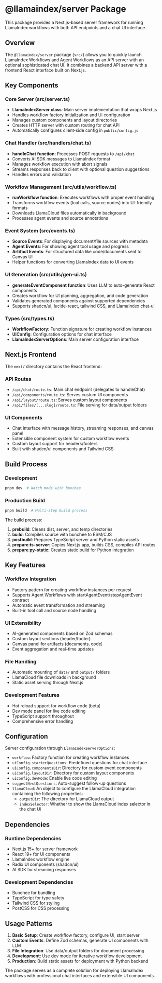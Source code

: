 # @llamaindex/server Package

This package provides a Next.js-based server framework for running LlamaIndex workflows with both API endpoints and a chat UI interface.

## Overview

The `@llamaindex/server` package (`src/`) allows you to quickly launch LlamaIndex Workflows and Agent Workflows as an API server with an optional sophisticated chat UI. It combines a backend API server with a frontend React interface built on Next.js.

## Key Components

### Core Server (src/server.ts)

- **LlamaIndexServer class**: Main server implementation that wraps Next.js
- Handles workflow factory initialization and UI configuration
- Manages custom components and layout directories
- Creates HTTP server with custom routing for chat API
- Automatically configures client-side config in `public/config.js`

### Chat Handler (src/handlers/chat.ts)

- **handleChat function**: Processes POST requests to `/api/chat`
- Converts AI SDK messages to LlamaIndex format
- Manages workflow execution with abort signals
- Streams responses back to client with optional question suggestions
- Handles errors and validation

### Workflow Management (src/utils/workflow.ts)

- **runWorkflow function**: Executes workflows with proper event handling
- Transforms workflow events (tool calls, source nodes) into UI-friendly formats
- Downloads LlamaCloud files automatically in background
- Processes agent events and source annotations

### Event System (src/events.ts)

- **Source Events**: For displaying document/file sources with metadata
- **Agent Events**: For showing agent tool usage and progress
- **Artifact Events**: For structured data like code/documents sent to Canvas UI
- Helper functions for converting LlamaIndex data to UI events

### UI Generation (src/utils/gen-ui.ts)

- **generateEventComponent function**: Uses LLM to auto-generate React components
- Creates workflow for UI planning, aggregation, and code generation
- Validates generated components against supported dependencies
- Supports shadcn/ui, lucide-react, tailwind CSS, and LlamaIndex chat-ui

### Types (src/types.ts)

- **WorkflowFactory**: Function signature for creating workflow instances
- **UIConfig**: Configuration options for chat interface
- **LlamaIndexServerOptions**: Main server configuration interface

## Next.js Frontend

The `next/` directory contains the React frontend:

### API Routes

- `/api/chat/route.ts`: Main chat endpoint (delegates to handleChat)
- `/api/components/route.ts`: Serves custom UI components
- `/api/layout/route.ts`: Serves custom layout components
- `/api/files/[...slug]/route.ts`: File serving for data/output folders

### UI Components

- Chat interface with message history, streaming responses, and canvas panel
- Extensible component system for custom workflow events
- Custom layout support for headers/footers
- Built with shadcn/ui components and Tailwind CSS

## Build Process

### Development

```bash
pnpm dev  # Watch mode with bunchee
```

### Production Build

```bash
pnpm build  # Multi-step build process
```

The build process:

1. **prebuild**: Cleans dist, server, and temp directories
2. **build**: Compiles source with bunchee to ESM/CJS
3. **postbuild**: Prepares TypeScript server and Python static assets
4. **prepare:ts-server**: Copies Next.js app, builds CSS, compiles API routes
5. **prepare:py-static**: Creates static build for Python integration

## Key Features

### Workflow Integration

- Factory pattern for creating workflow instances per request
- Supports Agent Workflows with startAgentEvent/stopAgentEvent contract
- Automatic event transformation and streaming
- Built-in tool call and source node handling

### UI Extensibility

- AI-generated components based on Zod schemas
- Custom layout sections (header/footer)
- Canvas panel for artifacts (documents, code)
- Event aggregation and real-time updates

### File Handling

- Automatic mounting of `data/` and `output/` folders
- LlamaCloud file downloads in background
- Static asset serving through Next.js

### Development Features

- Hot reload support for workflow code (beta)
- Dev mode panel for live code editing
- TypeScript support throughout
- Comprehensive error handling

## Configuration

Server configuration through `LlamaIndexServerOptions`:

- `workflow`: Factory function for creating workflow instances
- `uiConfig.starterQuestions`: Predefined questions for chat interface
- `uiConfig.componentsDir`: Directory for custom event components
- `uiConfig.layoutDir`: Directory for custom layout components
- `uiConfig.devMode`: Enable live code editing
- `suggestNextQuestions`: Auto-suggest follow-up questions
- `llamaCloud`: An object to configure the LlamaCloud integration containing the following properties:
  - `outputDir`: The directory for LlamaCloud output
  - `indexSelector`: Whether to show the LlamaCloud index selector in the chat UI

## Dependencies

### Runtime Dependencies

- Next.js 15+ for server framework
- React 19+ for UI components
- LlamaIndex workflow engine
- Radix UI components (shadcn/ui)
- AI SDK for streaming responses

### Development Dependencies

- Bunchee for bundling
- TypeScript for type safety
- Tailwind CSS for styling
- PostCSS for CSS processing

## Usage Patterns

1. **Basic Setup**: Create workflow factory, configure UI, start server
2. **Custom Events**: Define Zod schemas, generate UI components with LLM
3. **File Integration**: Use data/output folders for document processing
4. **Development**: Use dev mode for iterative workflow development
5. **Production**: Build static assets for deployment with Python backend

The package serves as a complete solution for deploying LlamaIndex workflows with professional chat interfaces and extensible UI components.
